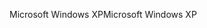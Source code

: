 <span data-ttu-id="5ae30-101">Microsoft Windows XP</span><span class="sxs-lookup"><span data-stu-id="5ae30-101">Microsoft Windows XP</span></span>